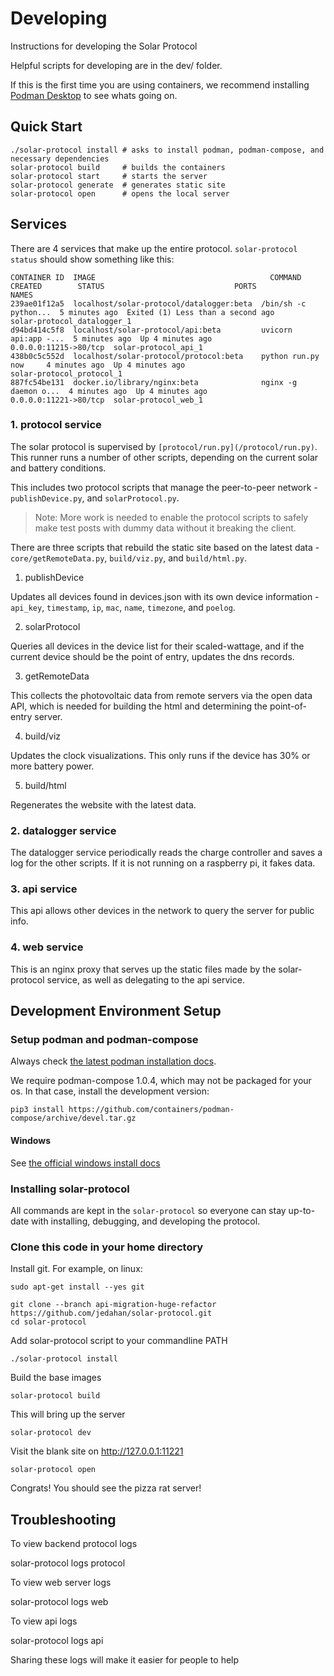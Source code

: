 # Developing

Instructions for developing the Solar Protocol

Helpful scripts for developing are in the dev/ folder.

If this is the first time you are using containers, we recommend installing [Podman Desktop](https://podman-desktop.io) to see whats going on.

## Quick Start

    ./solar-protocol install # asks to install podman, podman-compose, and necessary dependencies
    solar-protocol build     # builds the containers
    solar-protocol start     # starts the server
    solar-protocol generate  # generates static site
    solar-protocol open      # opens the local server

## Services

There are 4 services that make up the entire protocol. `solar-protocol status` should show something like this:

    CONTAINER ID  IMAGE                                       COMMAND               CREATED        STATUS                             PORTS                  NAMES
    239ae01f12a5  localhost/solar-protocol/datalogger:beta  /bin/sh -c python...  5 minutes ago  Exited (1) Less than a second ago                         solar-protocol_datalogger_1
    d94bd414c5f8  localhost/solar-protocol/api:beta         uvicorn api:app -...  5 minutes ago  Up 4 minutes ago                   0.0.0.0:11215->80/tcp  solar-protocol_api_1
    438b0c5c552d  localhost/solar-protocol/protocol:beta    python run.py now     4 minutes ago  Up 4 minutes ago                                          solar-protocol_protocol_1
    887fc54be131  docker.io/library/nginx:beta              nginx -g daemon o...  4 minutes ago  Up 4 minutes ago                   0.0.0.0:11221->80/tcp  solar-protocol_web_1

### 1. protocol service

The solar protocol is supervised by `[protocol/run.py](/protocol/run.py)`. This runner runs a number of other scripts, depending on the current solar and battery conditions.

This includes two protocol scripts that manage the peer-to-peer network - `publishDevice.py`, and `solarProtocol.py`.

> Note: More work is needed to enable the protocol scripts to safely make test posts with dummy data without it breaking the client.

There are three scripts that rebuild the static site based on the latest data - `core/getRemoteData.py`, `build/viz.py`, and `build/html.py`.

1. publishDevice

Updates all devices found in devices.json with its own device information - `api_key`, `timestamp`, `ip`, `mac`, `name`, `timezone`, and `poelog`.

2. solarProtocol

Queries all devices in the device list for their scaled-wattage, and if the current device should be the point of entry, updates the dns records.

3. getRemoteData

This collects the photovoltaic data from remote servers via the open data API, which is needed for building the html and determining the point-of-entry server.

4. build/viz

Updates the clock visualizations. This only runs if the device has 30% or more battery power.

5. build/html

Regenerates the website with the latest data.

### 2. datalogger service

The datalogger service periodically reads the charge controller and saves a log for the other scripts. If it is not running on a raspberry pi, it fakes data. 

### 3. api service

This api allows other devices in the network to query the server for public info.

### 4. web service

This is an nginx proxy that serves up the static files made by the solar-protocol service, as well as delegating to the api service.

## Development Environment Setup


### Setup podman and podman-compose

Always check [the latest podman installation docs](https://podman.io/getting-started/installation).

We require podman-compose 1.0.4, which may not be packaged for your os. In that case, install the development version:

    pip3 install https://github.com/containers/podman-compose/archive/devel.tar.gz

#### Windows

See [the official windows install docs](https://github.com/containers/podman/blob/main/docs/tutorials/podman-for-windows.md)

### Installing solar-protocol

All commands are kept in the `solar-protocol` so everyone can stay up-to-date with installing, debugging, and developing the protocol.

### Clone this code in your home directory

Install git. For example, on linux:

    sudo apt-get install --yes git

    git clone --branch api-migration-huge-refactor https://github.com/jedahan/solar-protocol.git
    cd solar-protocol

Add solar-protocol script to your commandline PATH

    ./solar-protocol install

Build the base images

    solar-protocol build

This will bring up the server

    solar-protocol dev

Visit the blank site on http://127.0.0.1:11221

    solar-protocol open

Congrats! You should see the pizza rat server!

## Troubleshooting

To view backend protocol logs

   solar-protocol logs protocol

To view web server logs

   solar-protocol logs web

To view api logs

   solar-protocol logs api

Sharing these logs will make it easier for people to help
